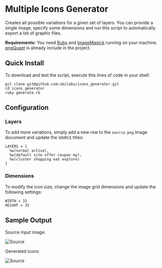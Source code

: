# Multiple Icons Generator #

Creates all possible variations for a given set of layers. You can provide a single image, specify some dimensions and run this script to automatically export a list of graphic files.

**Requirements:** You need [Ruby](http://www.ruby-lang.org/) and [ImageMagick](http://www.imagemagick.org) running on your machine. [pngQuant](http://pornel.net/pngquant) is already include in the project.

## Quick Install ##

To download and test the script, execute this lines of code in your shell:

    git clone git@github.com:ubilabs/icons_generator.git 
    cd icons_generator
    ruby generate.rb

## Configuration ##

### Layers ###

To add more variations, simply add a new row to the `source.png` image document and update the `SOURCE` titles:

    LAYERS = [
      %w(normal active),
      %w(default site offer coupon my),
      %w(cluster shopping eat explore)
    ]

### Dimensions ###

To modify the icon size, change the image grid dimensions and update the following settings:

    WIDTH = 31
    HEIGHT = 35


## Sample Output ##

Source input image:

![Source](http://github.com/ubilabs/icons_generator/raw/master/source.png)

Generated icons:

![Source](http://github.com/ubilabs/icons_generator/raw/master/output_sample.png)